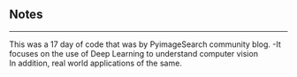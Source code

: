 ## Notes
<hr />
This was a 17 day of code that was by PyimageSearch community blog.
-It focuses on the use of Deep Learning to understand computer vision <br /> In addition, real world applications of the same.
